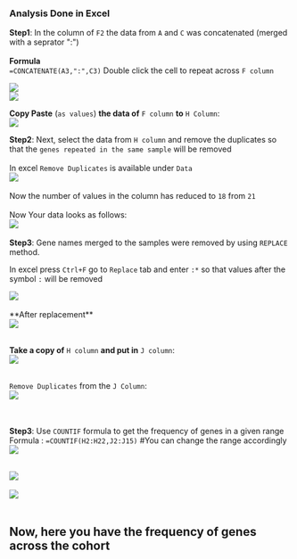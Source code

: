 ### Analysis Done in Excel



**Step1**: In the column of `F2` the data from `A` and `C` was concatenated (merged with a seprator ":") <br>
<br>
**Formula** <br>
`=CONCATENATE(A3,":",C3)` Double click the cell to repeat across `F column` 

<img src='img/Screenshot (5).png'>

<br>

<img src='img/Screenshot (6).png'>

**Copy Paste** (`as values`) **the data of** `F column` **to** `H Column`: <br>
<img src='img/Screenshot (7).png'>


**Step2**: Next, select the data from `H column` and remove the duplicates so that the `genes repeated in the same sample` will be removed<br>
<br>In excel `Remove Duplicates` is available under `Data`
<br>
<img src='img/Screenshot (8).png'>
<br><br>
Now the number of values in the column has reduced to `18` from `21`
<br><br>
Now Your data looks as follows:<br>
<img src='img/Screenshot (9).png'>
<br><br>
**Step3**: Gene names merged to the samples were removed by using `REPLACE` method. <br>

In excel press `Ctrl+F` go to `Replace` tab and enter `:*` so that values after the symbol `:` will be removed

<img src='img/Screenshot (10).png'>
 <br>
<br> **After replacement** <br>
<img src='img/Screenshot (11).png'>
<br><br>


**Take a copy of** `H column` **and put in** `J column`: 
<br>
<img src='img/Screenshot (12).png'>
<br><br>

`Remove Duplicates` from the `J Column`:
<br>
<img src='img/Screenshot (13).png'>
<br><br><br>


**Step3**: Use `COUNTIF` formula to get the frequency of genes in a given range<br>
Formula : `=COUNTIF(H2:H22,J2:J15)` #You can change the range accordingly <br>
<img src='img/Screenshot (14).png'>
<br><br>

<img src='img/Screenshot (15).png'>
<br><br>

<img src='img/Screenshot (16).png'>
<br><br>

## Now, here you have the frequency of genes across the cohort
